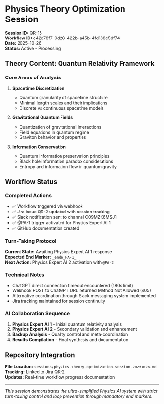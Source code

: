# Physics Theory Optimization Session

**Session ID:** QR-15  
**Workflow ID:** e42c78f7-9d28-422b-a45b-4fd188e5df74  
**Date:** 2025-10-26  
**Status:** Active - Processing

## Theory Content: Quantum Relativity Framework

### Core Areas of Analysis

1. **Spacetime Discretization**
   - Quantum granularity of spacetime structure
   - Minimal length scales and their implications
   - Discrete vs continuous spacetime models

2. **Gravitational Quantum Fields**
   - Quantization of gravitational interactions
   - Field equations in quantum regime
   - Graviton behavior and properties

3. **Information Conservation**
   - Quantum information preservation principles
   - Black hole information paradox considerations
   - Entropy and information flow in quantum gravity

## Workflow Status

### Completed Actions
- ✅ Workflow triggered via webhook
- ✅ Jira issue QR-2 updated with session tracking
- ✅ Slack notification sent to channel C09MZK6MSJ1
- ✅ @PA-1 trigger activated for Physics Expert AI 1
- ✅ GitHub documentation created

### Turn-Taking Protocol

**Current State:** Awaiting Physics Expert AI 1 response  
**Expected End Marker:** `_ende_PA-1_`  
**Next Action:** Physics Expert AI 2 activation with `@PA-2`

### Technical Notes

- ChatGPT direct connection timeout encountered (180s limit)
- Webhook POST to ChatGPT URL returned Method Not Allowed (405)
- Alternative coordination through Slack messaging system implemented
- Jira tracking maintained for session continuity

### AI Collaboration Sequence

1. **Physics Expert AI 1** - Initial quantum relativity analysis
2. **Physics Expert AI 2** - Secondary validation and enhancement
3. **Backup Analysis** - Quality control and meta-coordination
4. **Results Compilation** - Final synthesis and documentation

## Repository Integration

**File Location:** `sessions/physics-theory-optimization-session-20251026.md`  
**Tracking:** Linked to Jira QR-2  
**Updates:** Real-time workflow progress documentation

---

*This session demonstrates the ultra-simplified Physics AI system with strict turn-taking control and loop prevention through mandatory end markers.*